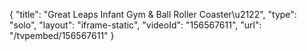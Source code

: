 {
    "title": "Great Leaps Infant Gym & Ball Roller Coaster\u2122",
    "type": "solo",
    "layout": "iframe-static",
    "videoId": "156567611",
    "url": "\/tvpembed\/156567611"
}